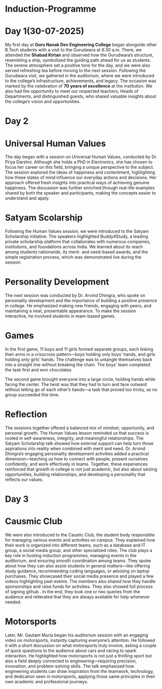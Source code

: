 # Induction-Programme

# Day 1(30-07-2025)

My first day at **Guru Nanak Dev Engineering College** began alongside other B.Tech students with a visit to the Gurudwara at 8:30 a.m. There, we attended the **Shabad Kirtan** and observed how the Gurudwara’s structure, resembling a ship, symbolized the guiding path ahead for us as students. The serene atmosphere set a positive tone for the day, and we were also served refreshing tea before moving to the next session.
Following the Gurudwara visit, we gathered in the auditorium, where we were introduced to the college’s infrastructure, achievements, and legacy. The occasion was marked by the celebration of **70 years of excellence** at the institution. We also had the opportunity to meet our respected teachers, Heads of Departments, and distinguished guests, who shared valuable insights about the college’s vision and opportunities. 

# Day 2 
# **Universal Human Values**
The day began with a session on Universal Human Values, conducted by Dr. Priya Darshni. Although she holds a PhD in Electronics, she has chosen to focus her career on this field, bringing a unique perspective to the subject. The session explored the ideas of happiness and contentment, highlighting how these states of mind influence our everyday actions and decisions. Her approach offered fresh insights into practical ways of achieving genuine happiness. The discussion was further enriched through real-life examples shared by both the speaker and participants, making the concepts easier to understand and apply.

# Satyam Scolarship
Following the Human Values session, we were introduced to the Satyam Scholarship initiative. The speakers highlighted Buddy4Study, a leading private scholarship platform that collaborates with numerous companies, institutions, and foundations across India. We learned about its reach among students nationwide, its merit- and need-based awards, and the simple registration process, which was demonstrated live during the session.
# Personality Development
The next session was conducted by Dr. Arvind Dhingra, who spoke on personality development and the importance of building a positive presence in college. He emphasized making new friends, engaging with peers, and maintaining a neat, presentable appearance. To make the session interactive, he involved students in team-based games.

# Games
In the first game, 11 boys and 11 girls formed separate groups, each linking their arms in a crisscross pattern—boys holding only boys’ hands, and girls holding only girls’ hands. The challenge was to untangle themselves back into a straight line without breaking the chain. The boys’ team completed the task first and won chocolates.

The second game brought everyone into a large circle, holding hands while facing the center. The twist was that they had to turn and face outward without letting go of each other’s hands—a task that proved too tricky, as no group succeeded this time.



# Reflection

The sessions together offered a balanced mix of mindset, opportunity, and personal growth. The Human Values lesson reminded us that success is rooted in self-awareness, integrity, and meaningful relationships. The Satyam Scholarship talk showed how external support can help turn those aspirations into reality when combined with merit and need. Dr. Arvind Dhingra’s engaging personality development activities added a practical dimension—teaching us how to connect with people, present ourselves confidently, and work effectively in teams. Together, these experiences reinforced that growth in college is not just academic, but also about seizing opportunities, building relationships, and developing a personality that reflects our values.

# Day 3 
# **Causmic Club**
We were also introduced to the Caustic Club, the student body responsible for managing various events and activities on campus. They explained how their work is organized into different teams, such as a database and IT group, a social media group, and other specialized roles. The club plays a key role in hosting induction programmes, managing events in the auditorium, and ensuring smooth coordination among teams. They spoke about how they can also assist students in general matters—like offering study guidance, recommending coding languages, or advising on laptop purchases. They showcased their social media presence and played a few videos highlighting past events. The members also shared how they handle sponsorships and raise funds for activities. They also showed full process of signing github . In the end, they took one or two queries from the audience and reiterated that they are always available for help whenever needed.

# Motorsports

Later, Mr. Gautam Muria began his auditorium session with an engaging video on motorsports, instantly capturing everyone’s attention. He followed it with a short discussion on what motorsports truly involve, asking a couple of quick questions to the audience about cars and racing to spark interaction. He highlighted how motorsports is not just a thrilling sport but also a field deeply connected to engineering—requiring precision, innovation, and problem-solving skills. The talk emphasized how engineering students can draw inspiration from the teamwork, technology, and dedication seen in motorsports, applying those same principles in their own academic and professional journeys.


